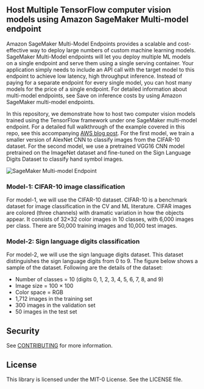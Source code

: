 ## Host Multiple TensorFlow computer vision models using Amazon SageMaker Multi-model endpoint

Amazon SageMaker Multi-Model Endpoints provides a scalable and cost-effective way to deploy large numbers of custom machine learning models. SageMaker Multi-Model endpoints will let you deploy multiple ML models on a single endpoint and serve them using a single serving container. Your application simply needs to include an API call with the target model to this endpoint to achieve low latency, high throughput inference. Instead of paying for a separate endpoint for every single model, you can host many models for the price of a single endpoint. For detailed information about multi-model endpoints, see Save on inference costs by using Amazon SageMaker multi-model endpoints.

In this repository, we demonstrate how to host two computer vision models trained using the TensorFlow framework under one SageMaker multi-model endpoint. For a detailed full walkthrough of the example covered in this repo, see this accompanying [AWS blog post](https://aws.amazon.com/blogs/machine-learning/host-multiple-tensorflow-computer-vision-models-using-amazon-sagemaker-multi-model-endpoints/). For the first model, we train a smaller version of AlexNet CNN to classify images from the CIFAR-10 dataset. For the second model, we use a pretrained VGG16 CNN model pretrained on the ImageNet dataset and fine-tuned on the Sign Language Digits Dataset to classify hand symbol images. 

<img src="/img/sagemaker-design-patterns-mme-cv.jpg" alt="SageMaker Multi-model Endpoint"/>

### Model-1: CIFAR-10 image classification
For model-1, we will use the CIFAR-10 dataset. CIFAR-10 is a benchmark dataset for image classification in the CV and ML literature. CIFAR images are colored (three channels) with dramatic variation in how the objects appear. It consists of 32×32 color images in 10 classes, with 6,000 images per class. There are 50,000 training images and 10,000 test images. 

### Model-2: Sign language digits classification 
For model-2, we will use the sign language digits dataset. This dataset distinguishes the sign language digits from 0 to 9. The figure below shows a sample of the dataset. 
Following are the details of the dataset: 

* Number of classes = 10 (digits 0, 1, 2, 3, 4, 5, 6, 7, 8, and 9) 
* Image size = 100 × 100
* Color space = RGB
* 1,712 images in the training set 
* 300 images in the validation set
* 50 images in the test set 


## Security

See [CONTRIBUTING](CONTRIBUTING.md#security-issue-notifications) for more information.

## License

This library is licensed under the MIT-0 License. See the LICENSE file.

